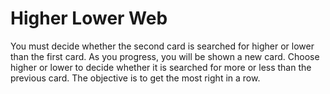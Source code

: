 # Higher Lower Web
You must decide whether the second card is searched for higher or lower than the first card. As you progress, you will be shown a new card. Choose higher or lower to decide whether it is searched for more or less than the previous card. The objective is to get the most right in a row.
